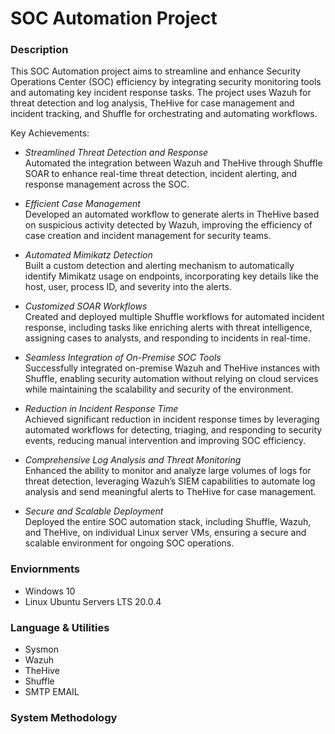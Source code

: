 # SOC Automation Project

### Description
This SOC Automation project aims to streamline and enhance Security Operations Center (SOC) efficiency by integrating security monitoring tools and automating key incident response tasks. The project uses Wazuh for threat detection and log analysis, TheHive for case management and incident tracking, and Shuffle for orchestrating and automating workflows.

Key Achievements:
- *Streamlined Threat Detection and Response*<br>
  Automated the integration between Wazuh and TheHive through Shuffle SOAR to enhance real-time threat detection, incident alerting, and response management across the SOC.

- *Efficient Case Management*<br>
  Developed an automated workflow to generate alerts in TheHive based on suspicious activity detected by Wazuh, improving the efficiency of case creation and incident management for security teams.

- *Automated Mimikatz Detection*<br>
  Built a custom detection and alerting mechanism to automatically identify Mimikatz usage on endpoints, incorporating key details like the host, user, process ID, and severity into the alerts.

- *Customized SOAR Workflows*<br>
  Created and deployed multiple Shuffle workflows for automated incident response, including tasks like enriching alerts with threat intelligence, assigning cases to analysts, and responding to incidents in real-time.

- *Seamless Integration of On-Premise SOC Tools*<br>
  Successfully integrated on-premise Wazuh and TheHive instances with Shuffle, enabling security automation without relying on cloud services while maintaining the scalability and security of the environment.

- *Reduction in Incident Response Time*<br>
  Achieved significant reduction in incident response times by leveraging automated workflows for detecting, triaging, and responding to security events, reducing manual intervention and improving SOC efficiency.

- *Comprehensive Log Analysis and Threat Monitoring*<br>
  Enhanced the ability to monitor and analyze large volumes of logs for threat detection, leveraging Wazuh’s SIEM capabilities to automate log analysis and send meaningful alerts to TheHive for case management.

- *Secure and Scalable Deployment*<br>
  Deployed the entire SOC automation stack, including Shuffle, Wazuh, and TheHive, on individual Linux server VMs, ensuring a secure and scalable environment for ongoing SOC operations.

### Enviornments
- Windows 10
- Linux Ubuntu Servers LTS 20.0.4

### Language & Utilities
- Sysmon
- Wazuh
- TheHive
- Shuffle
- SMTP EMAIL

### System Methodology
